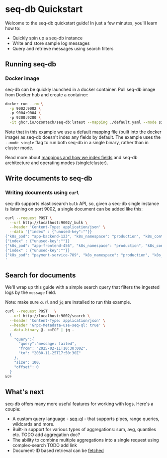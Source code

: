 # seq-db Quickstart
Welcome to the seq-db quickstart guide! In just a few minutes, you'll learn how to:
- Quickly spin up a seq-db instance
- Write and store sample log messages
- Query and retrieve messages using search filters

## Running seq-db

### Docker image
seq-db can be quickly launched in a docker container. Pull seq-db image from Docker hub and create a container:
```bash
docker run --rm \
  -p 9002:9002 \ 
  -p 9004:9004 \ 
  -p 9200:9200 \
  -it ghcr.io/ozontech/seq-db:latest --mapping ./default.yaml --mode single
```

Note that in this example we use a default mapping file (built into the docker image) as seq-db doesn't index any fields by default. 
The example uses the `--mode single` flag to run both seq-db in a single binary, rather than in cluster mode.

Read more about [mappings and how we index fields](04-mapping.md) and seq-db architecture and operating modes (single/cluster).


## Write documents to seq-db

### Writing documents using `curl`
seq-db supports elasticsearch `bulk` API, so, given a seq-db single instance is listening on port 9002,
a single document can be added like this:
```bash 
curl --request POST \
  --url http://localhost:9002/_bulk \
  --header 'Content-Type: application/json' \
  --data '{"index" : {"unused-key":""}}
{"k8s_pod": "app-backend-123", "k8s_namespace": "production", "k8s_container": "app-backend", "request": "POST", "request_uri": "/api/v1/orders", "message": "New order created successfully"}
{"index" : {"unused-key":""}}
{"k8s_pod": "app-frontend-456", "k8s_namespace": "production", "k8s_container": "app-frontend", "request": "GET", "request_uri": "/api/v1/products", "message": "Product list retrieved"}
{"index" : {"unused-key":""}}
{"k8s_pod": "payment-service-789", "k8s_namespace": "production", "k8s_container": "payment-service", "request": "POST", "request_uri": "/api/v1/payments", "message": "Payment processing failed: insufficient funds"}
'
```


## Search for documents
We'll wrap up this guide with a simple search query 
that filters the ingested logs by the `message` field.

Note: make sure `curl` and `jq` are installed to run this example.

```bash
curl --request POST   \
  --url http://localhost:9002/search \
  --header 'Content-Type: application/json' \
  --header 'Grpc-Metadata-use-seq-ql: true' \
  --data-binary @- <<EOF | jq .
  {
    "query":{
      "query":"message: failed",
      "from": "2025-02-11T10:30:00Z",
      "to": "2030-11-25T17:50:30Z"
    },
    "size": 100,
    "offset": 0
  }
EOF
```

## What's next

seq-db offers many more useful features for working with logs. Here's a couple: 
- A custom query language - [seq-ql](05-seq-ql.md) - that supports pipes, range queries, wildcards and more.
- Built-in support for various types of aggregations: sum, avg, quantiles etc. TODO add aggregation doc?
- The ability to combine multiple aggregations into a single request using complex-search TODO add link
- Document-ID based retrieval can be [fetched](06-ingestor-api.md#fetch)




